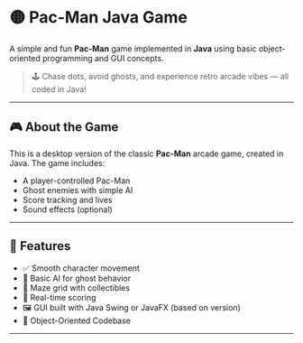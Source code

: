# 🟡 Pac-Man Java Game

A simple and fun **Pac-Man** game implemented in **Java** using basic object-oriented programming and GUI concepts.

> 🕹️ Chase dots, avoid ghosts, and experience retro arcade vibes — all coded in Java!

---



## 🎮 About the Game

This is a desktop version of the classic **Pac-Man** arcade game, created in Java. The game includes:

- A player-controlled Pac-Man
- Ghost enemies with simple AI
- Score tracking and lives
- Sound effects (optional)

---

## 🚀 Features

- ✅ Smooth character movement
- 👻 Basic AI for ghost behavior
- 🧱 Maze grid with collectibles
- 💯 Real-time scoring
- 🖼️ GUI built with Java Swing or JavaFX (based on version)
- 🧠 Object-Oriented Codebase

---



